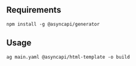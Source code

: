 ## Requirements

```
npm install -g @asyncapi/generator
```


## Usage

```
ag main.yaml @asyncapi/html-template -o build
```
